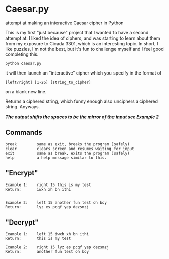 # Caesar.py
attempt at making an interactive Caesar cipher in Python

This is my first "just because" project that I wanted to have a second attempt at. 
I liked the idea of ciphers, and was starting to learn about them from my exposure to Cicada 3301, which is an interesting topic.
In short, I like puzzles, I'm not the best, but it's fun to challenge myself and I feel good completing this. 

```
python caesar.py
```

it will then launch an "interactive" cipher which you specify in the format of 

```
[left/right] [1-26] [string_to_cipher]
```

on a blank new line.

Returns a ciphered string, which funny enough also unciphers a ciphered string. Anyways. 

***The output shifts the spaces to be the mirror of the input see Example 2***


Commands
--------
```
break         same as exit, breaks the program (safely)
clear         clears screen and resumes waiting for input
exit          same as break, exits the program (safely)
help          a help message similar to this.
```



"Encrypt"
---------
```
Example 1:    right 15 this is my test
Return:       iwxh xh bn ithi


Example 2:    left 15 another fun test oh boy
Return:       lyz es pcqf yep dezsmzj
```




"Decrypt"
---------
```
Example 1:    left 15 iwxh xh bn ithi
Return:       this is my test

Example 2:    right 15 lyz es pcqf yep dezsmzj
Return:       another fun test oh boy
```
